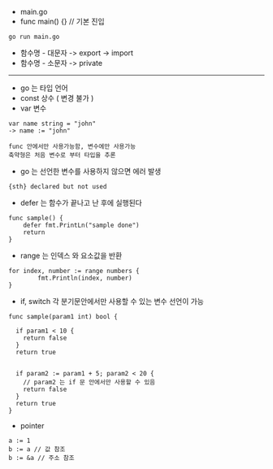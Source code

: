 - main.go  
- func main() {} // 기본 진입
```
go run main.go
```

- 함수명 - 대문자 -> export -> import
- 함수명 - 소문자 -> private

----

- go 는 타입 언어
- const 상수 ( 변경 불가 )
- var 변수

```
var name string = "john"
-> name := "john"

func 안에서만 사용가능함, 변수에만 사용가능
축약형은 처음 변수로 부터 타입을 추론

```

- go 는 선언한 변수를 사용하지 않으면 에러 발생
```
{sth} declared but not used
```
- defer 는 함수가 끝나고 난 후에 실행된다
```
func sample() {
    defer fmt.PrintLn("sample done")
    return
}
```
- range 는 인덱스 와 요소값을 반환
```
for index, number := range numbers {
		fmt.Println(index, number)
}
```

- if, switch 각 분기문안에서만 사용할 수 있는 변수 선언이 가능
```
func sample(param1 int) bool {
   
  if param1 < 10 {
    return false
  }   
  return true


  if param2 := param1 + 5; param2 < 20 {
    // param2 는 if 문 안에서만 사용할 수 있음
    return false
  }  
  return true
}
```
- pointer
```
a := 1
b := a // 값 참조
b := &a // 주소 참조
```